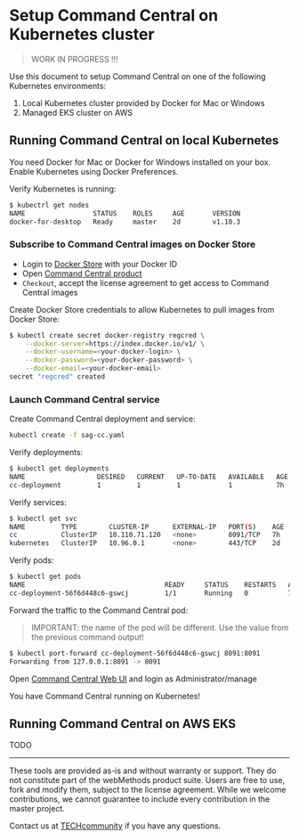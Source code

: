 # Setup Command Central on Kubernetes cluster

> WORK IN PROGRESS !!!

Use this document to setup Command Central on one of the following Kubernetes environments:

1. Local Kubernetes cluster provided by Docker for Mac or Windows
2. Managed EKS cluster on AWS

## Running Command Central on local Kubernetes

You need Docker for Mac or Docker for Windows installed on your box.
Enable Kubernetes using Docker Preferences.

Verify Kubernetes is running:

```bash
$ kubectrl get nodes
NAME                 STATUS    ROLES     AGE       VERSION
docker-for-desktop   Ready     master    2d        v1.10.3
```

### Subscribe to Command Central images on Docker Store

* Login to [Docker Store](https://store.docker.com) with your Docker ID
* Open [Command Central product](https://store.docker.com/images/softwareag-commandcentral)
* `Checkout`, accept the license agreement to get access to Command Central images

Create Docker Store credentials to allow Kubernetes to pull
images from Docker Store:

```bash
$ kubectl create secret docker-registry regcred \
    --docker-server=https://index.docker.io/v1/ \
    --docker-username=<your-docker-login> \
    --docker-password=<your-docker-password> \
    --docker-email=<your-docker-email>
secret "regcred" created
```

### Launch Command Central service

Create Command Central deployment and service:

```bash
kubectl create -f sag-cc.yaml
```

Verify deployments:

```bash
$ kubectl get deployments
NAME                  DESIRED   CURRENT   UP-TO-DATE   AVAILABLE   AGE
cc-deployment         1         1         1            1           7h
```

Verify services:

```bash
$ kubectl get svc
NAME         TYPE        CLUSTER-IP      EXTERNAL-IP   PORT(S)    AGE
cc           ClusterIP   10.110.71.120   <none>        8091/TCP   7h
kubernetes   ClusterIP   10.96.0.1       <none>        443/TCP    2d
```

Verify pods:

```bash
$ kubectl get pods
NAME                                   READY     STATUS    RESTARTS   AGE
cc-deployment-56f6d448c6-gswcj         1/1       Running   0          7h
```

Forward the traffic to the Command Central pod:

> IMPORTANT: the name of the pod will be different. Use the value from the previous command output!

```bash
$ kubectl port-forward cc-deployment-56f6d448c6-gswcj 8091:8091
Forwarding from 127.0.0.1:8091 -> 8091
```

Open [Command Central Web UI](https://127.0.0.1:8091) and
login as Administrator/manage

You have Command Central running on Kubernetes!

## Running Command Central on AWS EKS

TODO
______________________
These tools are provided as-is and without warranty or support. They do not constitute part of the webMethods product suite. Users are free to use, fork and modify them, subject to the license agreement. While we welcome contributions, we cannot guarantee to include every contribution in the master project.	

Contact us at [TECHcommunity](mailto:technologycommunity@softwareag.com?subject=Github/SoftwareAG) if you have any questions.
